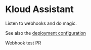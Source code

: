 # Kloud Assistant

Listen to webhooks and do magic.

See also the [deployment configuration](https://github.com/joachimprinzbach/kloud-assistant-deployment)


Webhook test PR